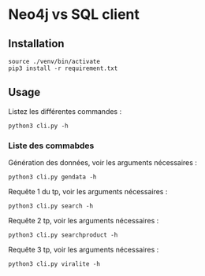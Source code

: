 # Neo4j vs SQL client

## Installation
```
source ./venv/bin/activate
pip3 install -r requirement.txt
```

## Usage

Listez les différentes commandes :
```
python3 cli.py -h
```

### Liste des commabdes

Génération des données, voir les arguments nécessaires :
```
python3 cli.py gendata -h
```


Requête 1 du tp, voir les arguments nécessaires :
```
python3 cli.py search -h
```


Requête 2 tp, voir les arguments nécessaires :
```
python3 cli.py searchproduct -h
```



Requête 3 tp, voir les arguments nécessaires :
```
python3 cli.py viralite -h
```
